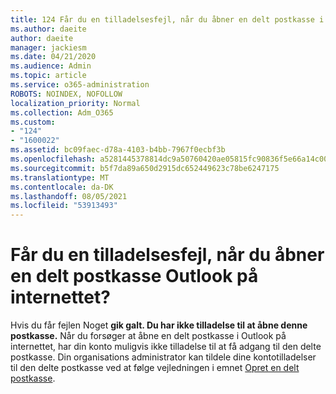 ```yaml
---
title: 124 Får du en tilladelsesfejl, når du åbner en delt postkasse i OWA?
ms.author: daeite
author: daeite
manager: jackiesm
ms.date: 04/21/2020
ms.audience: Admin
ms.topic: article
ms.service: o365-administration
ROBOTS: NOINDEX, NOFOLLOW
localization_priority: Normal
ms.collection: Adm_O365
ms.custom:
- "124"
- "1600022"
ms.assetid: bc09faec-d78a-4103-b4bb-7967f0ecbf3b
ms.openlocfilehash: a5281445378814dc9a50760420ae05815fc90836f5e66a14c00993afbb1921d7
ms.sourcegitcommit: b5f7da89a650d2915dc652449623c78be6247175
ms.translationtype: MT
ms.contentlocale: da-DK
ms.lasthandoff: 08/05/2021
ms.locfileid: "53913493"
---
```

# <a name="getting-a-permission-error-when-opening-a-shared-mailbox-in-outlook-on-the-web"></a>Får du en tilladelsesfejl, når du åbner en delt postkasse Outlook på internettet?

Hvis du får fejlen Noget **gik galt. Du har ikke tilladelse til at åbne denne postkasse.** Når du forsøger at åbne en delt postkasse i Outlook på internettet, har din konto muligvis ikke tilladelse til at få adgang til den delte postkasse. Din organisations administrator kan tildele dine kontotilladelser til den delte postkasse ved at følge vejledningen i emnet [Opret en delt postkasse](https://docs.microsoft.com/microsoft-365/admin/email/create-a-shared-mailbox).
  